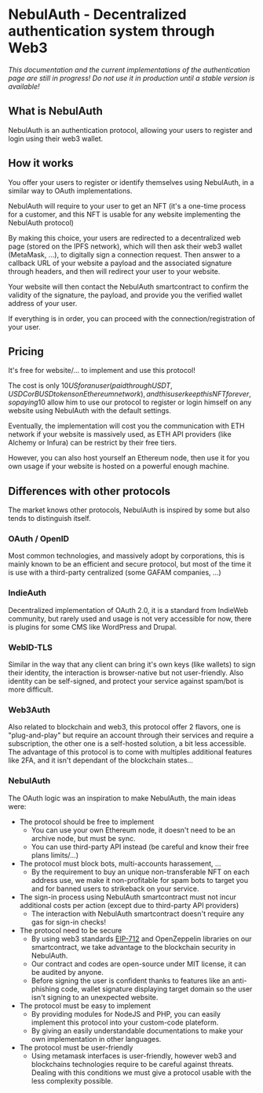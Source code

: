 # NebulAuth - Decentralized authentication system through Web3

*This documentation and the current implementations of the authentication page are still in progress! Do not use it in production until a stable version is available!*

## What is NebulAuth

NebulAuth is an authentication protocol, allowing your users to register and login using their web3 wallet.

## How it works

You offer your users to register or identify themselves using NebulAuth, in a similar way to OAuth implementations.

NebulAuth will require to your user to get an NFT (it's a one-time process for a customer, and this NFT is usable for any website implementing the NebulAuth protocol)

By making this choice, your users are redirected to a decentralized web page (stored on the IPFS network), which will then ask their web3 wallet (MetaMask, ...), to digitally sign a connection request. Then answer to a callback URL of your website a payload and the associated signature through headers, and then will redirect your user to your website.

Your website will then contact the NebulAuth smartcontract to confirm the validity of the signature, the payload, and provide you the verified wallet address of your user.

If everything is in order, you can proceed with the connection/registration of your user.

## Pricing

It's free for website/... to implement and use this protocol!

The cost is only 10$US for an user (paid through USDT, USDC or BUSD tokens on Ethereum network), and this user keep this NFT forever, so paying 10$ allow him to use our protocol to register or login himself on any website using NebulAuth with the default settings.

Eventually, the implementation will cost you the communication with ETH network if your website is massively used, as ETH API providers (like Alchemy or Infura) can be restrict by their free tiers.

However, you can also host yourself an Ethereum node, then use it for you own usage if your website is hosted on a powerful enough machine.

## Differences with other protocols

The market knows other protocols, NebulAuth is inspired by some but also tends to distinguish itself.

### OAuth / OpenID

Most common technologies, and massively adopt by corporations, this is mainly known to be an efficient and secure protocol, but most of the time it is use with a third-party centralized (some GAFAM companies, ...)

### IndieAuth

Decentralized implementation of OAuth 2.0, it is a standard from IndieWeb community, but rarely used and usage is not very accessible for now, there is plugins for some CMS like WordPress and Drupal.

### WebID-TLS

Similar in the way that any client can bring it's own keys (like wallets) to sign their identity, the interaction is browser-native but not user-friendly. Also identity can be self-signed, and protect your service against spam/bot is more difficult.

### Web3Auth

Also related to blockchain and web3, this protocol offer 2 flavors, one is "plug-and-play" but require an account through their services and require a subscription, the other one is a self-hosted solution, a bit less accessible.
The advantage of this protocol is to come with multiples additional features like 2FA, and it isn't dependant of the blockchain states...

### NebulAuth

The OAuth logic was an inspiration to make NebulAuth, the main ideas were:

- The protocol should be free to implement
    - You can use your own Ethereum node, it doesn't need to be an archive node, but must be sync.
    - You can use third-party API instead (be careful and know their free plans limits/...)
- The protocol must block bots, multi-accounts harassement, ...
    - By the requirement to buy an unique non-transferable NFT on each address use, we make it non-profitable for spam bots to target you and for banned users to strikeback on your service.
- The sign-in process using NebulAuth smartcontract must not incur additional costs per action (except due to third-party API providers)
    - The interaction with NebulAuth smartcontract doesn't require any gas for sign-in checks!
- The protocol need to be secure
    - By using web3 standards [EIP-712](https://eips.ethereum.org/EIPS/eip-712) and OpenZeppelin libraries on our smartcontract, we take advantage to the blockchain security in NebulAuth.
    - Our contract and codes are open-source under MIT license, it can be audited by anyone.
    - Before signing the user is confident thanks to features like an anti-phishing code, wallet signature displaying target domain so the user isn't signing to an unexpected website.
- The protocol must be easy to implement
    - By providing modules for NodeJS and PHP, you can easily implement this protocol into your custom-code plateform.
    - By giving an easily understandable documentations to make your own implementation in other languages.
- The protocol must be user-friendly
    - Using metamask interfaces is user-friendly, however web3 and blockchains technologies require to be careful against threats. Dealing with this conditions we must give a protocol usable with the less complexity possible.
